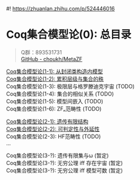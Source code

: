#! https://zhuanlan.zhihu.com/p/524446016
# Coq集合模型论(0): 总目录

> Q群：893531731  
> [GitHub - choukh/MetaZF](https://github.com/choukh/MetaZF)  

[Coq集合模型论(1-1): 从封闭类构造内模型](https://zhuanlan.zhihu.com/p/518762344)  
[Coq集合模型论(1-2): 累积层级与集合的秩](https://zhuanlan.zhihu.com/p/521339639)  
Coq集合模型论(1-3): 极限层与格罗滕迪克宇宙 (TODO)  
Coq集合模型论(1-4): 集合的相似关系 (TODO)  
Coq集合模型论(1-5): 模型间嵌入 (TODO)  
Coq集合模型论(1-6): ZFₙ范畴性 (TODO)  

[Coq集合模型论(2-1): 遗传有限结构](https://zhuanlan.zhihu.com/p/524194574?)  
[Coq集合模型论(2-2): 可判定性与外延性](https://zhuanlan.zhihu.com/p/524445751)  
Coq集合模型论(2-3): HF范畴性 (TODO)  
...  

Coq集合模型论(3-?): 遗传有限集与ω (暂定)  
Coq集合模型论(3-?): 无穷公理 iff 存在宇宙 (暂定)  
Coq集合模型论(3-?): 无穷公理 iff 模型可数 (暂定)  
